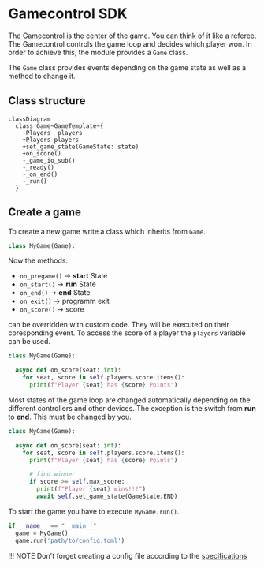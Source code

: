 # Gamecontrol SDK

The Gamecontrol is the center of the game. You can think of it like a referee. The Gamecontrol controls the game loop and decides which player won. In order to achieve this, the module provides a `Game` class.

The `Game` class provides events depending on the game state as well as a method to change it.

## Class structure

```mermaid
classDiagram
  class Game~GameTemplate~{
    -Players _players
    +Players players
    +set_game_state(GameState: state)
    +on_score()
    -_game_io_sub()
    -_ready()
    -_on_end()
    -_run()
  }
```

## Create a game

To create a new game write a class which inherits from `Game`.

```python
class MyGame(Game):
```

Now the methods:

 - `on_pregame()` -> **start** State
 - `on_start()`   -> **run** State
 - `on_end()`     -> **end** State
 - `on_exit()`    -> programm exit
 - `on_score()`   -> score

can be overridden with custom code. They will be executed on their coresponding event. To access the score of a player the `players` variable can be used.

```python
class MyGame(Game):

  async def on_score(seat: int):
    for seat, score in self.players.score.items():
      print(f"Player {seat} has {score} Points")
```

Most states of the game loop are changed automatically depending on the different controllers and other devices. The exception is the switch from **run** to **end**. This must be changed by you.

```python
class MyGame(Game):

  async def on_score(seat: int):
    for seat, score in self.players.score.items():
      print(f"Player {seat} has {score} Points")

      # find winner
      if score >= self.max_score:
        print(f"Player {seat} wins!!!")
        await self.set_game_state(GameState.END)
```

To start the game you have to execute `MyGame.run()`.

```python
if __name__ == "__main__"
  game = MyGame()
  game.run('path/to/config.toml')
```

!!! NOTE
    Don't forget creating a config file according to the [specifications](config-file.md)